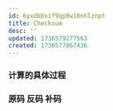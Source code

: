 ```yaml
---
id: 6yxdbbxif9qp0w10nhlznpt
title: Checksum
desc: ''
updated: 1736579277563
created: 1736577867436
---
```


### 计算的具体过程


### 原码 反码 补码

